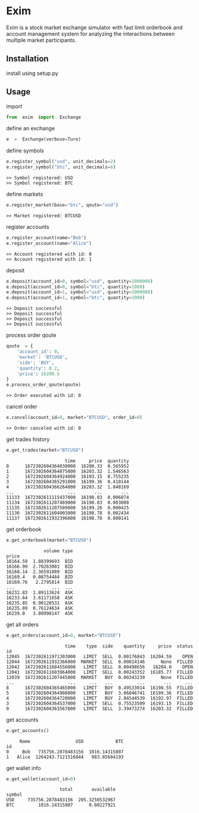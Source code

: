 # Exim

Exim is a stock market exchange simulator with fast limit orderbook and account management system for analyzing the interactions between multiple market participants.

## Installation

install using setup.py

## Usage
  import
```python
from  exim  import  Exchange
```
define an exchange
```python
e  =  Exchange(verbose=Ture)
```
define symbols
```python
e.register_symbol("usd", unit_decimals=2)
e.register_symbol("btc", unit_decimals=8)
```
```
>> Symbol registered: USD
>> Symbol registered: BTC
```
define markets
```python
e.register_market(base="btc", qoute="usd")
```
```
>> Market registered: BTCUSD
```
register accounts
```python
e.register_account(name="Bob")
e.register_account(name="Alice")
```
```
>> Account registered with id: 0
>> Account registered with id: 1
```
deposit
```python
e.deposit(account_id=0, symbol="usd", quantity=1000000)
e.deposit(account_id=0, symbol="btc", quantity=1000)
e.deposit(account_id=1, symbol="usd", quantity=1000000)
e.deposit(account_id=1, symbol="btc", quantity=1000)
```
```
>> Deposit successful 
>> Deposit successful 
>> Deposit successful 
>> Deposit successful
```
process order qoute
```python
qoute  = {
	'account_id': 0,
	'market': 'BTCUSD',
	'side': 'BUY',
	'quantity': 0.2,
	'price': 16200.5
}
e.process_order_qoute(qoute)
```
```
>> Order executed with id: 0
```
cancel order
```python
e.cancel(account_id=0, market="BTCUSD", order_id=0)
```
```
>> Order canceled with id: 0
```
get trades history
```python
e.get_trades(market="BTCUSD")
```
```
                      time     price  quantity
0      1672302604364030000  16200.33  0.565952
1      1672302604364075000  16203.32  1.546563
2      1672302604364924000  16193.15  0.755235
3      1672302604365291000  16199.36  0.410144
4      1672302604366264000  16203.32  1.848169
...                    ...       ...       ...
11133  1672302611115437000  16198.83  0.006074
11134  1672302611207469000  16198.83  0.003008
11135  1672302611207509000  16199.26  0.000425
11136  1672302611604003000  16198.78  0.002434
11137  1672302611932396000  16198.78  0.000141
```
get orderbook
```python
e.get_orderbook(market="BTCUSD")
```
```
              volume type
price                    
16164.59  1.88399693  BID
16166.99  2.70263001  BID
16168.14  2.36591089  BID
16169.4   0.08754484  BID
16169.76   2.2795814  BID
...              ...  ...
16232.83  1.89113624  ASK
16233.64  3.61171658  ASK
16235.85  0.90120531  ASK
16235.89  0.76124634  ASK
16239.0   3.80998147  ASK
```
get all orders
```python
e.get_orders(account_id=0, market="BTCUSD")
```
```
                      time    type  side    quantity     price  status
id                                                                    
12045  1672302611971303000   LIMIT  SELL  0.00176843  16204.59    OPEN
12044  1672302611932366000  MARKET  SELL  0.00014146      None  FILLED
12042  1672302611684556000   LIMIT  SELL  0.00498656   16204.0    OPEN
12041  1672302611603964000   LIMIT  SELL  0.00243352  16185.77  FILLED
12039  1672302611207445000  MARKET   BUY  0.00343239      None  FILLED
...                    ...     ...   ...         ...       ...     ...
8      1672302604365465000   LIMIT   BUY  0.49533014  16198.55  FILLED
5      1672302604364908000   LIMIT   BUY  3.06846741  16199.36  FILLED
4      1672302604364720000   LIMIT   BUY  2.84544539  16192.97  FILLED
3      1672302604364537000   LIMIT  SELL  0.75523509  16193.15  FILLED
0      1672302604363567000   LIMIT  SELL  3.39473274  16203.32  FILLED
```
get accounts
```python
e.get_accounts()
```
```
     Name                 USD            BTC
id                                          
0     Bob   735756.2878483156  1016.14315807
1   Alice  1264243.7121516844   983.85684193
```
get wallet info
```python
e.get_wallet(account_id=0)
```
```
                    total       available
symbol                                   
USD     735756.2878483156  205.3250532967
BTC         1016.14315807      0.00227921
```
